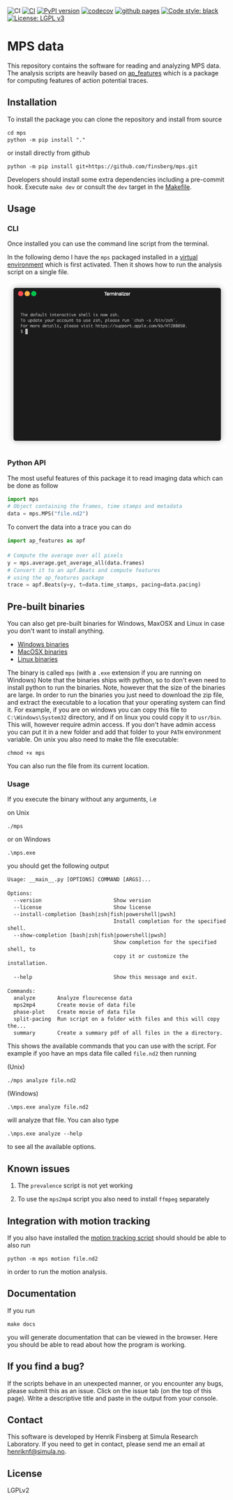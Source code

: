 ![CI](https://github.com/finsberg/mps/workflows/CI/badge.svg)
[![CI](https://github.com/ComputationalPhysiology/mps/actions/workflows/main.yml/badge.svg)](https://github.com/ComputationalPhysiology/mps/actions/workflows/main.yml)
[![PyPI version](https://badge.fury.io/py/cardiac-mps.svg)](https://badge.fury.io/py/cardiac-mps)
[![codecov](https://codecov.io/gh/ComputationalPhysiology/mps/branch/master/graph/badge.svg?token=V5DOQ1PUVF)](https://codecov.io/gh/ComputationalPhysiology/mps)
[![github pages](https://github.com/ComputationalPhysiology/mps/actions/workflows/github-pages.yml/badge.svg)](https://github.com/ComputationalPhysiology/mps/actions/workflows/github-pages.yml)
[![Code style: black](https://img.shields.io/badge/code%20style-black-000000.svg)](https://github.com/psf/black)
[![License: LGPL v3](https://img.shields.io/badge/License-LGPL_v2.1-blue.svg)](https://www.gnu.org/licenses/lgpl-2.1)


# MPS data

This repository contains the software for reading and analyzing MPS data.
The analysis scripts are heavily based on [ap_features](https://github.com/ComputationalPhysiology/ap_features) which is a package for computing features of action potential traces.

## Installation

To install the package you can clone the repository and install from source
```
cd mps
python -m pip install "."
```
or install directly from github
```
python -m pip install git+https://github.com/finsberg/mps.git
```
Developers should install some extra dependencies including a pre-commit hook.
Execute `make dev` or consult the `dev` target in the [Makefile](Makefile).

## Usage


### CLI
Once installed you can use the command line script from the terminal.

In the following demo I have the `mps` packaged installed in a [virtual environment](https://realpython.com/python-virtual-environments-a-primer/) which is first activated. Then it shows how to run the analysis script on a single file.

![_](docs/usage.gif)

### Python API
The most useful features of this package it to read imaging data which can be done as follow

```python
import mps
# Object containing the frames, time stamps and metadata
data = mps.MPS("file.nd2")
```
To convert the data into a trace you can do
```python
import ap_features as apf

# Compute the average over all pixels
y = mps.average.get_average_all(data.frames)
# Convert it to an apf.Beats and compute features
# using the ap_features package
trace = apf.Beats(y=y, t=data.time_stamps, pacing=data.pacing)
```


## Pre-built binaries

You can also get pre-built binaries for Windows, MaxOSX and Linux in case you don't want to install anything.

- [Windows binaries](https://github.com/finsberg/mps/suites/4925484003/artifacts/142197690)
- [MacOSX binaries](https://github.com/finsberg/mps/suites/4925484003/artifacts/142197688)
- [Linux binaries](https://github.com/finsberg/mps/suites/4925484003/artifacts/142197689)


The binary is called `mps` (with a `.exe` extension if you are running on Windows)
Note that the binaries ships with python, so to don't even need to install python to run the binaries.
Note, however that the size of the binaries are large.
In order to run the binaries you just need to download the zip file, and extract the executable to a location that your operating system can find it.
For example, if you are on windows you can copy this file to `C:\Windows\System32` directory, and if on linux you could copy it to `usr/bin`.
This will, however require admin access. If you don't have admin access you can put it in a new folder and add that folder to your `PATH` environment variable.
On unix you also need to make the file executable:
```
chmod +x mps
```
You can also run the file from its current location.

### Usage

If you execute the binary without any arguments, i.e

on Unix
```
./mps
```
or on Windows
```
.\mps.exe
```

you should get the following output

```
Usage: __main__.py [OPTIONS] COMMAND [ARGS]...

Options:
  --version                       Show version
  --license                       Show license
  --install-completion [bash|zsh|fish|powershell|pwsh]
                                  Install completion for the specified shell.
  --show-completion [bash|zsh|fish|powershell|pwsh]
                                  Show completion for the specified shell, to
                                  copy it or customize the installation.

  --help                          Show this message and exit.

Commands:
  analyze       Analyze flourecense data
  mps2mp4       Create movie of data file
  phase-plot    Create movie of data file
  split-pacing  Run script on a folder with files and this will copy the...
  summary       Create a summary pdf of all files in the a directory.
```

This shows the available commands that you can use with the script.
For example if yoo have an mps data file called `file.nd2` then running

(Unix)
```
./mps analyze file.nd2
```

(Windows)
```
.\mps.exe analyze file.nd2
```

will analyze that file. You can also type

```
.\mps.exe analyze --help
```
to see all the available options.



## Known issues

1. The `prevalence` script is not yet working

2. To use the `mps2mp4` script you also need to install `ffmpeg` separately


## Integration with motion tracking

If you also have installed the [motion tracking script](https://github.com/ComputationalPhysiology/mps_motion_tracking) should should be able to also run

```
python -m mps motion file.nd2
```
in order to run the motion analysis.


## Documentation

If you run

```
make docs
```

you will generate documentation that can be viewed in the browser.
Here you should be able to read about how the program is working.

## If you find a bug?

If the scripts behave in an unexpected manner, or you encounter any bugs, please submit this as an issue.
Click on the issue tab (on the top of this page). Write a descriptive title and paste in the output from your console.


## Contact

This software is developed by Henrik Finsberg at Simula Research Laboratory.
If you need to get in contact, please send me an email at [henriknf@simula.no](mailto:henriknf@simula.no).

## License

LGPLv2
